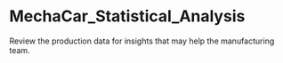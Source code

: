 # MechaCar_Statistical_Analysis
Review the production data for insights that may help the manufacturing team.

